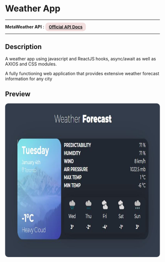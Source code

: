 # Weather App

---

<div>
<b>MetaWeather API</b> :
<a href="https://www.metaweather.com/api" target="_blank" rel="noopener noreferrer"
    style="padding:0.35rem 0.7rem;
    color: black;
    background: #F1DEDE;
    border-radius:10px;
    font-size:0.85rem;
    font-weight:600;">Official API Docs</a>
</div>

---

## Description

<p>A weather app using javascript and ReactJS hooks, async/await as well as AXIOS and CSS modules.</p>
<p>A fully functioning web application that provides extensive weather forecast information for any city</p>

## Preview

<img src="/preview.JPG" height="500" style="border-radius:10px;margin-bottom:1rem;" />

